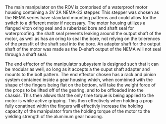 The main manipulator on the ROV is comprised of a waterproof motor housing containing a 3V 2A NEMA-23 stepper. 
This stepper was chosen as the NEMA series have standard mounting patterns and could allow for the switch to a different motor if necessary. 
The motor housing utilizes a flanged viton oring seal and a ruberized bore and shaft seal for waterproofing. 
the shaft seal prevents leaking around the output shaft of the motor, as well as has an oring to seal the bore, 
not relying on the tolerences of the pressfit of the shaft seal into the bore. An adapter shaft for the output shaft of the motor was made
as the D-shaft output of the NEMA will not seal through a shaft seal.

The end effector of the manipulator subsystem is designed such that it can be modular as well, so long as it accepts a the ouput shaft
adapter and mounts to the bolt pattern. The end effector chosen has a rack and pinion system contained inside a gear housing which, when 
combined with the shape of the fingers being flat on the bottom, will take the weight force of the props to be lifted off of the gearing, 
and to be offloaded into the chassis. This then allows that the only time torque is being applied to the motor is while active gripping.
This then effectively when holding a prop fully conatined within the fingers will effectivly increase the holding capacity of the manipulator
from the holding torque of the motor to the yielding strength of the aluminum gear housing.
